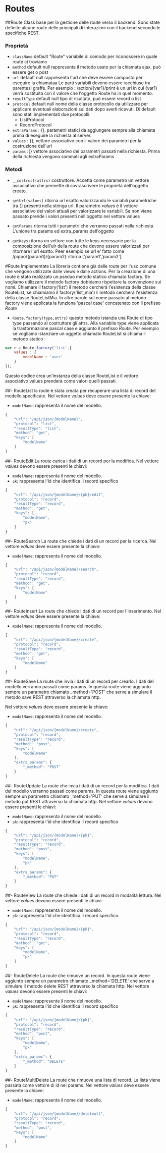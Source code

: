 # Routes

##Route
Class base per la gestione delle route verso il backend. Sono state definite
alcune route delle principali di interazioni con il backend
 secondo le specifiche REST.

### Proprietà

- `className` default "Route" variabile di comodo per riconoscere in quale route ci troviamo
- `method` default null rappresenta il metodo usato per la chiamata ajax, può essere get o post
- `url` default null rappresenta l'url che deve essere composto per eseguire la chiamataa 
    Le parti variabili devono essere racchiuse tra parentesi graffe. Per esempio : /action/{var1}/print è un
    url in cui {var1} verrà sostituita con il valore che l'oggetto Route ha in quel momento.
- `resultType` default  null tipo di risultato, può essere record o list
- `protocol` default null nome della classe protocollo da utilizzare per applicare eventuali
 elaborazioni sui dati dopo averli ricevuti. Di default sono stati implementati due protocolli: 
    - ListProtocol
    - RecordProtocol
- `extraParams`  : {}, parametri statici da aggiungere sempre alla chiamata prima di eseguire la richiesta 
al server.
- `values` : {}, vettore associativo con il valore dei parametri per la costruzione dell'url
- `params` :{} vettore associativo dei parametri passati nella richiesta. Prima
della richiesta vengono sommati agli extraParams
    
### Metodi    
    
- `__costruct(attrs)` costruttore. Accetta come parametro un vettore associativo che permette
di sovrascrivere le proprietà dell'oggetto creato.


- `getUrl(values)` ritorna url esatto valorizzando le variabili parametriche tra {} 
presenti nella stringa url. Il parametro *values* è il vettore associativo dei valori
attuali per valorizzare le variabili. Se non viene passato prende i valori presenti
nell'oggetto nel vettore values
    
- `getParams` ritorna tutti i parametri che verranno passati nella richiesta. L'unione
tra params ed extra_params dell'oggetto
    
- `getKeys` ritorna un vettore con tutte le keys necessarie per la composizione dell'ulr
della route che devono essere valorizzati per ritornare l'url esatto. Peer esempio 
se url e' fatto come /pippo/{param1}/{param2} ritorna ['param1','param2']
                 
#Route Implementate
La libreria contiene già delle route per l'uso comune che vengono utilizzate dalle views
e dalle actions. Per la creazione di una route è stato realizzato un pseduo metodo statico
chiamato factory. Se vogliamo utilizzare il metodo factory dobbiamo rispettare la convenzione
sui nomi. Chiamare il factory('list') il metodo cercherà l'esistenza della classe
RouteList, se chiamiamo il factory('list_mia') il metodo cercherà l'esistenza
della classe RouteListMia. In altre parole sul nome passato al metodo factory viene
applicata la funziona 'pascal case' concatenato con il prefisso *Route*


- `Route.factory(type,attrs)` questo metodo istanzia una Route di tipo type
passando al costruttore gli attrs. Alla variabile type viene applicata la trasformazione
pascal case e aggiunto il prefisso *Route*. Per esempio se vogliamo istanziare un oggetto chiamato RouteList si chiama il metodo
statico :

```javascript
var r = Route.factory('list',{
    values : {
        modelName : 'user'
    }
});
```

Questo codice crea un'instanza della classe RouteList e il vettore associativo values
prenderà come valori quelli passati.

##- RouteList
la route è stata creata per recuperare una lista di record del modello specificato.
Nel vettore *values* deve essere presente la chiave:

 - `modelName`: rappresenta il nome del modello.
 
```javascript
{
	"url": "/api/json/{modelName}",
	"protocol": "list",
	"resultType": "list",
	"method": "get",
	"keys": [
		"modelName"
	]
}
``` 

##- RouteEdit
La route carica i dati di un record per la modifica.
Nel vettore *values* devono essere presenti le chiavi:

- `modelName`: rappresenta il nome del modello.
- `pk`: rappresenta l'id che identifica il record specifico

```javascript
{
	"url": "/api/json/{modelName}/{pk}/edit",
	"protocol": "record",
	"resultType": "record",
	"method": "get",
	"keys": [
		"modelName",
		"pk"
	]
}
``` 

##- RouteSearch
La route che chiede i dati di un record per la ricerca.
Nel vettore *values* deve essere presente la chiave:

 - `modelName`: rappresenta il nome del modello.


```javascript
{
	"url": "/api/json/{modelName}/search",
	"protocol": "record",
	"resultType": "record",
	"method": "get",
	"keys": [
		"modelName"
	]
}
``` 


##- RouteInsert
La route che chiede i dati di un record per l'inserimento.
Nel vettore *values* deve essere presente la chiave:

 - `modelName`: rappresenta il nome del modello.


```javascript
{
	"url": "/api/json/{modelName}/create",
	"protocol": "record",
	"resultType": "record",
	"method": "get",
	"keys": [
		"modelName"
	]
}
``` 


##- RouteSave
La route che invia i dati di un record per crearlo. I dati del modello verranno passati
come params. In questa route viene aggiunto sempre un parametro chiamato _method='POST' che 
serve a simulare il metodo save REST attraverso la chiamata http.

Nel vettore *values* deve essere presente la chiave:

 - `modelName`: rappresenta il nome del modello.


```javascript
{
	"url": "/api/json/{modelName}/create",
	"protocol": "record",
	"resultType": "record",
	"method": "post",
	"keys": [
		"modelName"
	],
	"extra_params": {
		"_method": "POST"
	}
}
``` 


##- RouteUpdate
La route che invia i dati di un record per la modifica. I dati del modello verranno passati
come params. In questa route viene aggiunto sempre un parametro chiamato _method='PUT' che 
serve a simulare il metodo put REST attraverso la chiamata http.
Nel vettore *values* devono essere presenti le chiavi:

- `modelName`: rappresenta il nome del modello.
- `pk`: rappresenta l'id che identifica il record specifico

```javascript
{
	"url": "/api/json/{modelName}/{pk}",
	"protocol": "record",
	"resultType": "record",
	"method": "post",
	"keys": [
		"modelName",
		"pk"
	],
	"extra_params": {
		"_method": "PUT"
	}
}
``` 


##- RouteView
La route che chiede i dati di un record in modalità lettura.
Nel vettore *values* devono essere presenti le chiavi:

- `modelName`: rappresenta il nome del modello.
- `pk`: rappresenta l'id che identifica il record specifico

```javascript
{
	"url": "/api/json/{modelName}/{pk}",
	"protocol": "record",
	"resultType": "record",
	"method": "get",
	"keys": [
		"modelName",
		"pk"
	]
}
``` 


##- RouteDelete
La route che rimuove un record. In questa route viene aggiunto sempre un parametro chiamato 
_method='DELETE' che serve a simulare il metodo delete REST attraverso la chiamata http.
Nel vettore *values* devono essere presenti le chiavi:

- `modelName`: rappresenta il nome del modello.
- `pk`: rappresenta l'id che identifica il record specifico

```javascript
{
	"url": "/api/json/{modelName}/{pk}",
	"protocol": "record",
	"resultType": "record",
	"method": "post",
	"keys": [
		"modelName",
		"pk"
	],
	"extra_params": {
		"_method": "DELETE"
	}
}
``` 


##- RouteMultiDelete
La route che rimuove una lista di record. La lista viene passata come vettore di id
nei params.
Nel vettore *values* deve essere presente la chiave:

 - `modelName`: rappresenta il nome del modello.

```javascript
{
	"url": "/api/json/{modelName}/deleteall",
	"protocol": "record",
	"resultType": "record",
	"method": "post",
	"keys": [
		"modelName"
	]
}
``` 



